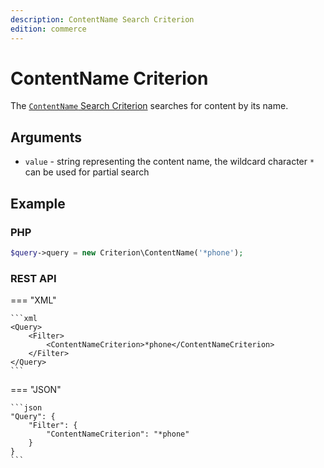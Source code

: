 ```yaml
---
description: ContentName Search Criterion
edition: commerce
---
```


# ContentName Criterion

The [`ContentName` Search Criterion](https://github.com/ibexa/core/blob/main/src/contracts/Repository/Values/Content/Query/Criterion/ContentName.php) searches for content by its name.

## Arguments

- `value` - string representing the content name, the wildcard character `*` can be used for partial search

## Example

### PHP

``` php
$query->query = new Criterion\ContentName('*phone');
```

### REST API

=== "XML"

    ```xml
    <Query>
        <Filter>
            <ContentNameCriterion>*phone</ContentNameCriterion>
        </Filter>
    </Query>
    ```

=== "JSON"

    ```json
    "Query": {
        "Filter": {
            "ContentNameCriterion": "*phone"
        }
    }
    ```